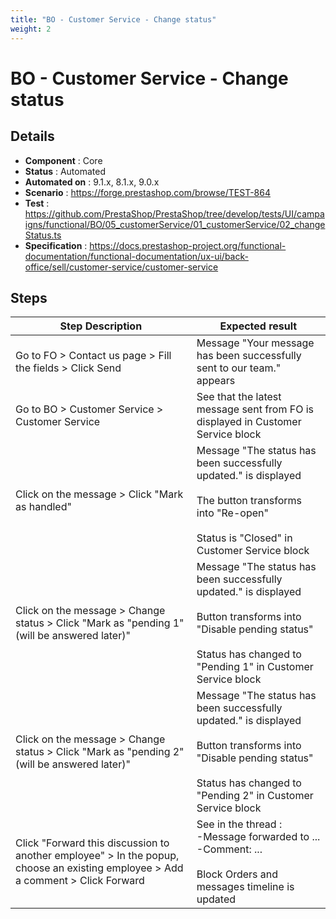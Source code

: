```yaml
---
title: "BO - Customer Service - Change status"
weight: 2
---
```


# BO - Customer Service - Change status
## Details
* **Component** : Core
* **Status** : Automated
* **Automated on** : 9.1.x, 8.1.x, 9.0.x
* **Scenario** : https://forge.prestashop.com/browse/TEST-864
* **Test** : https://github.com/PrestaShop/PrestaShop/tree/develop/tests/UI/campaigns/functional/BO/05_customerService/01_customerService/02_changeStatus.ts
* **Specification** : https://docs.prestashop-project.org/functional-documentation/functional-documentation/ux-ui/back-office/sell/customer-service/customer-service

## Steps
| Step Description | Expected result |
| ----- | ----- |
| Go to FO > Contact us page > Fill the fields > Click Send | Message "Your message has been successfully sent to our team." appears |
| Go to BO > Customer Service > Customer Service | See that the latest message sent from FO is displayed in Customer Service block |
| Click on the message > Click "Mark as handled" | Message "The status has been successfully updated." is displayed<br><br>The button transforms into "Re-open"<br><br>Status is "Closed" in Customer Service block |
| Click on the message > Change status > Click "Mark as "pending 1" (will be answered later)" | Message "The status has been successfully updated." is displayed<br><br>Button transforms into "Disable pending status"<br><br>Status has changed to "Pending 1" in Customer Service block |
| Click on the message > Change status > Click "Mark as "pending 2" (will be answered later)" | Message "The status has been successfully updated." is displayed<br><br>Button transforms into "Disable pending status"<br><br>Status has changed to "Pending 2" in Customer Service block |
| Click "Forward this discussion to another employee" > In the popup, choose an existing employee > Add a comment > Click Forward | See in the thread :<br>-Message forwarded to ...<br>-Comment: ...<br><br>Block Orders and messages timeline is updated |
